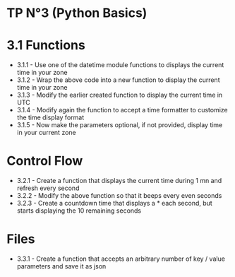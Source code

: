 # TP N°3 (Python Basics)

# 3.1 Functions

- 3.1.1 - Use one of the datetime module functions to displays the current time in your zone
- 3.1.2 - Wrap the above code into a new function to display the current time in your zone
- 3.1.3 - Modify the earlier created function to display the current time in UTC
- 3.1.4 - Modify again the function to accept a time formatter to customize the time display format
- 3.1.5 - Now make the parameters optional, if not provided, display time in your current zone

# Control Flow
- 3.2.1 - Create a function that displays the current time during 1 mn and refresh every second
- 3.2.2 - Modify the above function so that it beeps every even seconds
- 3.2.3 - Create a countdown time that displays a * each second, but starts displaying the 10 remaining seconds

# Files
- 3.3.1 - Create a function that accepts an arbitrary number of key / value parameters and save it as json